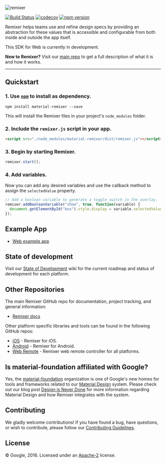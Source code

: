 ![remixer](https://cdn.rawgit.com/material-foundation/material-remixer-js/develop/docs/assets/lockup_remixer_for_web.svg)

[![Build Status](https://travis-ci.org/material-foundation/material-remixer-js.svg?branch=develop)](https://travis-ci.org/material-foundation/material-remixer-js) [![codecov](https://codecov.io/gh/material-foundation/material-remixer-js/branch/develop/graph/badge.svg)](https://codecov.io/gh/material-foundation/material-remixer-js) [![npm version](https://badge.fury.io/js/material-remixer.svg)](https://badge.fury.io/js/material-remixer)

Remixer helps teams use and refine design specs by providing an abstraction for these values that is accessible and configurable from both inside and outside the app itself.

This SDK for Web is currently in development.

**New to Remixer?** Visit our [main repo](https://github.com/material-foundation/material-remixer) to get a full description of what it is and how it works.
- - -

## Quickstart

### 1. Use [`npm`](https://www.npmjs.com/) to install as dependency.

`npm install material-remixer --save`

This will install the Remixer files in your project's `node_modules` folder.

### 2. Include the `remixer.js` script in your app.

```html
<script src="./node_modules/material-remixer/dist/remixer.js"></script>
```

### 3. Begin by starting Remixer.

```javascript
remixer.start();
```

### 4. Add variables.
Now you can add any desired variables and use the callback method to assign the `selectedValue` property.

```javascript
// Add a boolean variable to generate a toggle switch in the overlay.
remixer.addBooleanVariable("show", true, function(variable) {
  document.getElementById("box").style.display = variable.selectedValue ? "block" : "none";
});
```

## Example App

- [Web example app](examples)

## State of development

Visit our [State of Development](https://github.com/material-foundation/material-remixer/wiki/State-of-Development) wiki for the current roadmap and status of development for each platform.

## Other Repositories

The main Remixer GitHub repo for documentation, project tracking, and general information:
- [Remixer docs](https://github.com/material-foundation/material-remixer)

Other platform specific libraries and tools can be found in the following GitHub repos:

- [iOS](https://github.com/material-foundation/material-remixer-ios) - Remixer for iOS.
- [Android](https://github.com/material-foundation/material-remixer-android) - Remixer for Android.
- [Web Remote](https://github.com/material-foundation/material-remixer-remote-web) - Remixer web remote controller for all platforms.

## Is material-foundation affiliated with Google?

Yes, the [material-foundation](https://github.com/material-foundation) organization is one of Google's new homes for tools and frameworks related to our [Material Design](https://material.io) system. Please check out our blog post [Design is Never Done](https://design.google.com/articles/design-is-never-done/) for more information regarding Material Design and how Remixer integrates with the system.

## Contributing

We gladly welcome contributions! If you have found a bug, have questions, or wish to contribute, please follow our [Contributing Guidelines](https://github.com/material-foundation/material-remixer-js/blob/develop/CONTRIBUTING.md).

## License

© Google, 2016. Licensed under an [Apache-2](https://github.com/material-foundation/material-remixer-js/blob/develop/LICENSE) license.
